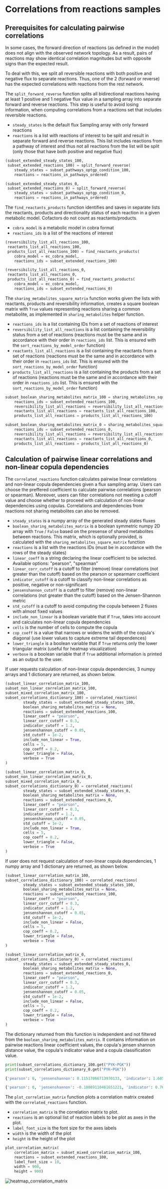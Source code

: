 
# Correlations from reactions samples

## Prerequisites for calculating pairwise correlations

In some cases, the forward direction of reactions (as defined in the model) does not align with the observed network topology. As a result, pairs of reactions may show identical correlation magnitudes but with opposite signs than the expected result.

To deal with this, we split all reversible reactions with both positive and negative flux to separate reactions. Thus, one of the 2 (forward or reverse) has the expected correlations with reactions from the rest network.

The `split_forward_reverse` function splits all bidirectional reactions having at least 1 positive and 1 negative flux value in a sampling array into separate forward and reverse reactions. This step is useful to avoid losing information, when computing correlations from a reactions set that includes reversible reactions. 

- `steady_states` is the default flux Sampling array with only forward reactions
- `reactions` is a list with reactions of interest to be split and result in separate forward and reverse reactions. This list includes reactions from a pathway of interest and thus not all reactions from the list will be split (only those that have both positive and negative flux)

```python
(subset_extended_steady_states_100,
 subset_extended_reactions_100) = split_forward_reverse(
    steady_states = subset_pathways_optgp_condition_100, 
    reactions = reactions_in_pathways_ordered)

(subset_extended_steady_states_0,
 subset_extended_reactions_0) = split_forward_reverse(
    steady_states = subset_pathways_optgp_condition_0, 
    reactions = reactions_in_pathways_ordered)
```


The `find_reactants_products` function identifies and saves in separate lists the reactants, products and directionality status of each reaction in a given metabolic model. Cofactors do not count as reactants/products.

- `cobra_model` is a metabolic model in cobra format
- `reactions_ids` is a list of the reactions of interest

```python
(reversibility_list_all_reactions_100, 
 reactants_list_all_reactions_100,
 products_list_all_reactions_100) = find_reactants_products(
    cobra_model = ec_cobra_model,
    reactions_ids = subset_extended_reactions_100)

(reversibility_list_all_reactions_0, 
 reactants_list_all_reactions_0,
 products_list_all_reactions_0) = find_reactants_products(
    cobra_model = ec_cobra_model,
    reactions_ids = subset_extended_reactions_0)
```


The `sharing_metabolites_square_matrix` function works given the lists with reactants, products and reversibility information, creates a square boolean matrix with `True` values representing reactions sharing a common metabolite, as implemented in `sharing_metabolites` helper function.

- `reactions_ids` is a list containing IDs from a set of reactions of interest
- `reversibility_list_all_reactions` is a list containing the reversibility status from a set of reactions (reactions must be the same and in accordance with their order in `reactions_ids` list. This is ensured with the `sort_reactions_by_model_order` function)
- `reactants_list_all_reactions` is a list containing the reactants from a set of reactions (reactions must be the same and in accordance with their order in `reactions_ids` list. This is ensured with the `sort_reactions_by_model_order` function)
- `products_list_all_reactions` is a list containing the products from a set of reactions (reactions must be the same and in accordance with their order in `reactions_ids` list. This is ensured with the `sort_reactions_by_model_order` function)

```python
subset_boolean_sharing_metabolites_matrix_100 = sharing_metabolites_square_matrix(
    reactions_ids = subset_extended_reactions_100, 
    reversibility_list_all_reactions = reversibility_list_all_reactions_100,
    reactants_list_all_reactions = reactants_list_all_reactions_100,
    products_list_all_reactions = products_list_all_reactions_100)

subset_boolean_sharing_metabolites_matrix_0 = sharing_metabolites_square_matrix(
    reactions_ids = subset_extended_reactions_0, 
    reversibility_list_all_reactions = reversibility_list_all_reactions_0,
    reactants_list_all_reactions = reactants_list_all_reactions_0,
    products_list_all_reactions = products_list_all_reactions_0)
```


## Calculation of pairwise linear correlations and non-linear copula dependencies

The `correlated_reactions` function calculates pairwise linear correlations and non-linear copula dependencies given a flux sampling array. Users can choose the preffered coefficient to calculate pairwise correlations (pearson or spearman). Moreover, users can filter correlations not meeting a cutoff value and choose whether to proceed with calculation of non-linear dependencies using copulas. Correlations and dependencies from reactions not sharing metabolites can also be removed.

- `steady_states` is a numpy array of the generated steady states fluxes
- `boolean_sharing_metabolites_matrix` is a boolean symmetric numpy 2D array with `True` / `False` based on the presense of shared metabolites between reactions. This matrix, which is optionally provided, is calculated with the `sharing_metabolites_square_matrix` function
- `reactions` is a list with the reactions IDs (must be in accordance with the rows of the steady states)
- `linear_coeff` is a string declaring the linear coefficient to be selected. Available options: "pearson", "spearman"
- `linear_corr_cutoff` is a cutoff to filter (remove) linear correlations (not greater than the cutoff) based on the pearson or spearmanr coefficient
- `indicator_cutoff` is a cutoff to classify non-linear correlations as positive, negative or non-significant
- `jensenshannon_cutoff` is a cutoff to filter (remove) non-linear correlations (not greater than the cutoff) based on the Jensen-Shannon metric
- `std_cutoff` is a cutoff to avoid computing the copula between 2 fluxes with almost fixed values
- `include_non_linear` is a boolean variable that if `True`, takes into account and calculates non-linear copula dependencies
- `cells` is the number of cells to compute the copula
- `cop_coeff` is a value that narrows or widens the width of the copula's diagonal (use lower values to capture extreme tail dependences)
- `lower_triangle` is a boolean variable that if `True` returns only the lower triangular matrix (useful for heatmap visualization)
- `verbose` is a boolean variable that if `True` additional information is printed as an output to the user.

If user requests calculation of non-linear copula dependencies, 3 numpy arrays and 1 dictionary are returned, as shown below.

```python
(subset_linear_correlation_matrix_100,
subset_non_linear_correlation_matrix_100,
subset_mixed_correlation_matrix_100,
subset_correlations_dictionary_100) = correlated_reactions(
        steady_states = subset_extended_steady_states_100,
        boolean_sharing_metabolites_matrix = None,
        reactions = subset_extended_reactions_100,
        linear_coeff = "pearson",
        linear_corr_cutoff = 0.3, 
        indicator_cutoff = 1.2,
        jensenshannon_cutoff = 0.05,
        std_cutoff = 1e-2,
        include_non_linear = True, 
        cells = 5, 
        cop_coeff = 0.2, 
        lower_triangle = False, 
        verbose = True
)

(subset_linear_correlation_matrix_0, 
subset_non_linear_correlation_matrix_0, 
subset_mixed_correlation_matrix_0, 
subset_correlations_dictionary_0) = correlated_reactions(
        steady_states = subset_extended_steady_states_0,
        boolean_sharing_metabolites_matrix = None,
        reactions = subset_extended_reactions_0,
        linear_coeff = "pearson",
        linear_corr_cutoff = 0.3, 
        indicator_cutoff = 1.2,
        jensenshannon_cutoff = 0.05,
        std_cutoff = 1e-2,
        include_non_linear = True, 
        cells = 5, 
        cop_coeff = 0.2, 
        lower_triangle = False, 
        verbose = True
)
```

If user does not request calculation of non-linear copula dependencies, 1 numpy array and 1 dictionary are returned, as shown below.

```python
(subset_linear_correlation_matrix_100,
subset_correlations_dictionary_100) = correlated_reactions(
        steady_states = subset_extended_steady_states_100,
        boolean_sharing_metabolites_matrix = None,
        reactions = subset_extended_reactions_100,
        linear_coeff = "pearson",
        linear_corr_cutoff = 0.3, 
        indicator_cutoff = 1.2,
        jensenshannon_cutoff = 0.05,
        std_cutoff = 1e-2,
        include_non_linear = False, 
        cells = 5, 
        cop_coeff = 0.2, 
        lower_triangle = False, 
        verbose = True
)

(subset_linear_correlation_matrix_0, 
subset_correlations_dictionary_0) = correlated_reactions(
        steady_states = subset_extended_steady_states_0,
        boolean_sharing_metabolites_matrix = None,
        reactions = subset_extended_reactions_0,
        linear_coeff = "pearson",
        linear_corr_cutoff = 0.3, 
        indicator_cutoff = 1.2,
        jensenshannon_cutoff = 0.05,
        std_cutoff = 1e-2,
        include_non_linear = False, 
        cells = 5, 
        cop_coeff = 0.2, 
        lower_triangle = False, 
        verbose = True
)
```

The dictionary returned from this function is independent and not filtered from the `boolean_sharing_metabolites_matrix`. It contains information on pairwise reactions linear coefficient values, the copula's jensen shannon distance value, the copula's indicator value and a copula classification value.

```python
print(subset_correlations_dictionary_100.get("PYK~PGK"))
print(subset_correlations_dictionary_0.get("PYK~PGK"))
```

```python
{'pearson': 0, 'jensenshannon': 0.11517866713970133, 'indicator': 1.6059379192742054, 'classification': 'positive_upper_lower_tail'}

{'pearson': 0, 'jensenshannon': -0.10089110481651221, 'indicator': 0.7628205134721049, 'classification': 'negative_upper_lower_tail'}
```


The `plot_correlation_matrix` function plots a correlation matrix created with the `correlated_reactions` function.

- `correlation_matrix` is the correlation matrix to plot.
- `reactions` is an optional list of reaction labels to be plot as axes in the plot.
- `label_font_size` is the font size for the axes labels
- `width` is the width of the plot
- `height` is the height of the plot

```python
plot_correlation_matrix(
    correlation_matrix = subset_mixed_correlation_matrix_100, 
    reactions = subset_extended_reactions_100, 
    label_font_size = 10,
    width = 900,
    height = 900)
```

![heatmap_correlation_matrix](/img/heatmap_correlation_matrix.png)
